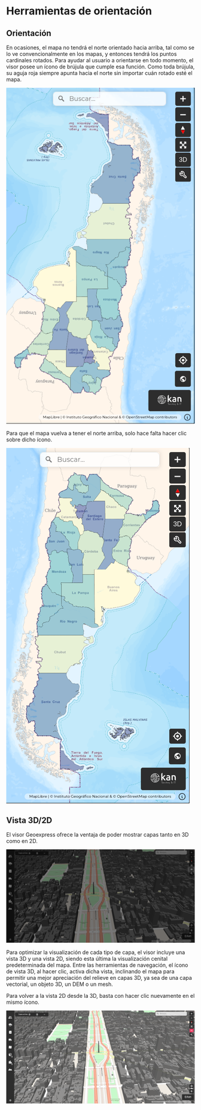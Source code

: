 # Herramientas de orientación

## Orientación

En ocasiones, el mapa no tendrá el norte orientado hacia arriba, tal como se lo ve convencionalmente en los mapas, y entonces tendrá los puntos cardinales rotados. Para ayudar al usuario a orientarse en todo momento, el visor posee un ícono de brújula que cumple esa función. Como toda brújula, su aguja roja siempre apunta hacia el norte sin importar cuán rotado esté el mapa.

![](../images/orientacion1.png)

Para que el mapa vuelva a tener el norte arriba, solo hace falta hacer clic sobre dicho ícono.

![](../images/orientacion2.png)

## Vista 3D/2D

El visor Geoexpress ofrece la ventaja de poder mostrar capas tanto en 3D como en 2D.

![](../images/3d-2d_1.png)

Para optimizar la visualización de cada tipo de capa, el visor incluye una vista 3D y una vista 2D, siendo esta última la visualización cenital predeterminada del mapa. Entre las herramientas de navegación, el ícono de vista 3D, al hacer clic, activa dicha vista, inclinando el mapa para permitir una mejor apreciación del relieve en capas 3D, ya sea de una capa vectorial, un objeto 3D, un DEM o un mesh.

Para volver a la vista 2D desde la 3D, basta con hacer clic nuevamente en el mismo ícono.

![](../images/3d-2d.png)
